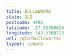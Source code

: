 ```yaml
---
title: BULLAWARRA
state: QLD
postcode: 4492
latitude: -27.99380024
longitude: 143.3368723
url: /qld/bullawarra/
layout: suburb
---
```

